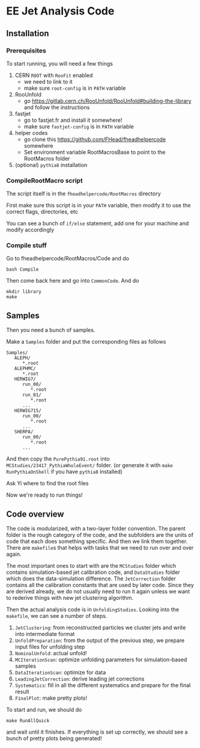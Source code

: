 
# EE Jet Analysis Code

## Installation

### Prerequisites

To start running, you will need a few things

1. CERN `ROOT` with `RooFit` enabled
   - we need to link to it
   - make sure `root-config` is in `PATH` variable
1. RooUnfold
   - go https://gitlab.cern.ch/RooUnfold/RooUnfold#building-the-library and follow the instructions
3. fastjet
   - go to fastjet.fr and install it somewhere!
   - make sure `fastjet-config` is in `PATH` variable
4. helper codes
   - go clone this https://github.com/FHead/fheadhelpercode somewhere
   - Set environment variable RootMacrosBase to point to the RootMacros folder
5. (optional) `pythia8` installation


### CompileRootMacro script

The script itself is in the `fheadhelpercode/RootMacros` directory

First make sure this script is in your `PATH` variable, then modify it to use the correct flags, directories, etc

You can see a bunch of `if/else` statement, add one for your machine and modify accordingly


### Compile stuff

Go to fheadhelpercode/RootMacros/Code and do 

```shell
bash Compile
```

Then come back here and go into `CommonCode`.  And do

```shell
mkdir library
make
```


## Samples

Then you need a bunch of samples.

Make a `Samples` folder and put the corresponding files as follows

```
Samples/
   ALEPH/
      *.root
   ALEPHMC/
      *.root
   HERWIG7/
      run_00/
         *.root
      run_01/
         *.root
      ...
   HERWIG715/
      run_00/
         *.root
      ...
   SHERPA/
      run_00/
         *.root
      ...
```

And then copy the `PurePythia91.root` into `MCStudies/23417_PythiaWholeEvent/` folder.  (or generate it with `make RunPythiaOnShell` if you have `pythia8` installed)

Ask Yi where to find the root files

Now we're ready to run things!


## Code overview

The code is modularized, with a two-layer folder convention.  The parent folder is the rough category of the code, and the subfolders are the units of code that each does something specific.  And then we link them together.  There are `makefile`s that helps with tasks that we need to run over and over again.

The most important ones to start with are the `MCStudies` folder which contains simulation-based jet calibration code, and `DataStudies` folder which does the data-simulation difference.  The `JetCorrection` folder contains all the calibration constants that are used by later code.  Since they are derived already, we do not usually need to run it again unless we want to rederive things with new jet clustering algorithm.

Then the actual analysis code is in `UnfoldingStudies`.  Looking into the `makefile`, we can see a number of steps.

1. `JetClustering`: from reconstructed particles we cluster jets and write into intermediate format
2. `UnfoldPreparation`: from the output of the previous step, we prepare input files for unfolding step
3. `NominalUnfold`: actual unfold!
4. `MCIterationScan`: optimize unfolding parameters for simulation-based samples
5. `DataIterationScan`: optimize for data
6. `LeadingJetCorrection`: derive leading jet corrections
7. `Systematics`: fill in all the different systematics and prepare for the final result
8. `FinalPlot`: make pretty plots!

To start and run, we should do

```shell
make RunAllQuick
```

and wait until it finishes.  If everything is set up correctly, we should see a bunch of pretty plots being generated!



